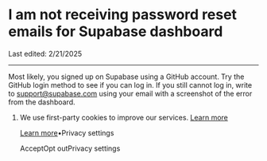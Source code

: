 # I am not receiving password reset emails for Supabase dashboard

Last edited: 2/21/2025

* * *

Most likely, you signed up on Supabase using a GitHub account. Try the GitHub login method to see if you can log in. If you still cannot log in, write to [support@supabase.com](mailto:support@supabase.com) using your email with a screenshot of the error from the dashboard.

1. We use first-party cookies to improve our services. [Learn more](https://supabase.com/privacy#8-cookies-and-similar-technologies-used-on-our-european-services)



   [Learn more](https://supabase.com/privacy#8-cookies-and-similar-technologies-used-on-our-european-services)•Privacy settings





   AcceptOpt outPrivacy settings